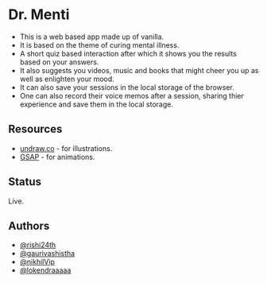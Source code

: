# Dr. Menti

- This is a web based app made up of vanilla.
- It is based on the theme of curing mental illness.
- A short quiz based interaction after which it shows you the results based on your answers.
- It also suggests you videos, music and books that might cheer you up as well as enlighten your mood.
- It can also save your sessions in the local storage of the browser.
- One can also record their voice memos after a session, sharing thier experience and save them in the local storage.

## Resources

- [undraw.co](https://undraw.co/) - for illustrations.
- [GSAP](https://greensock.com/gsap/) - for animations.

## Status

Live.

## Authors

- [@rishi24th](https://github.com/rishi24th)
- [@gaurivashistha](https://github.com/gaurivashistha)
- [@nikhilVip](https://github.com/nikhilVip)
- [@lokendraaaaa](https://github.com/lokendraaaaa)
